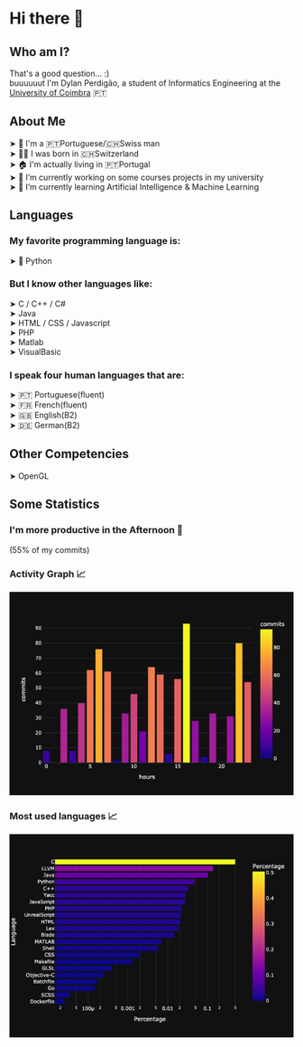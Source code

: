 # Hi there 👋

## Who am I?
That's a good question... :)<br>
buuuuuut I'm Dylan Perdigão, a student of Informatics Engineering at the <a href="https://www.uc.pt">University of Coimbra</a> 🇵🇹

## About Me
  ➤ 👤 I'm a 🇵🇹Portuguese/🇨🇭Swiss man<br>
  ➤ 👶🏻 I was born in 🇨🇭Switzerland<br>
  ➤ 🏠 I'm actually living in 🇵🇹Portugal<br>
  ➤ 🔭 I’m currently working on some courses projects in my university<br>
  ➤ 🌱 I’m currently learning Artificial Intelligence & Machine Learning<br>
  

## Languages
### My favorite programming language is:
  ➤ 🐍 Python
  
### But I know other languages like:

  ➤ C / C++ / C#<br>
  ➤ Java<br>
  ➤ HTML / CSS / Javascript<br>
  ➤ PHP<br>
  ➤ Matlab<br>
  ➤ VisualBasic<br>
  
### I speak four human languages that are:<br>
  ➤ 🇵🇹 Portuguese(fluent)<br>
  ➤ 🇫🇷 French(fluent)<br>
  ➤ 🇬🇧 English(B2)<br>
  ➤ 🇩🇪 German(B2)<br>

## Other Competencies
  ➤ OpenGL 

<!--STATS-->
<!--BEGIN-->
## Some Statistics
### I'm more productive in the Afternoon 🌇
(55% of my commits)

### Activity Graph 📈

![Activity Graph](images/activity_graph.png)

### Most used languages 📈

![Languages Graph](images/languages_graph.png)

<!--END-->
